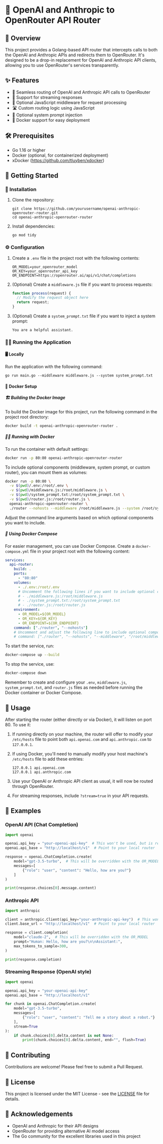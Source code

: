 # 🚀 OpenAI and Anthropic to OpenRouter API Router

## 🌟 Overview

This project provides a Golang-based API router that intercepts calls to both the OpenAI and Anthropic APIs and redirects them to OpenRouter. It's designed to be a drop-in replacement for OpenAI and Anthropic API clients, allowing you to use OpenRouter's services transparently.

## ✨ Features

- 🔄 Seamless routing of OpenAI and Anthropic API calls to OpenRouter
- 🌊 Support for streaming responses
- 🧠 Optional JavaScript middleware for request processing
- 🛣️ Custom routing logic using JavaScript
- 💬 Optional system prompt injection
- 🐳 Docker support for easy deployment

## 🛠️ Prerequisites

- Go 1.16 or higher
- Docker (optional, for containerized deployment)
- xDocker (https://github.com/tluyben/xdocker)

## 🚀 Getting Started

### 🔧 Installation

1. Clone the repository:

   ```
   git clone https://github.com/yourusername/openai-anthropic-openrouter-router.git
   cd openai-anthropic-openrouter-router
   ```

2. Install dependencies:
   ```
   go mod tidy
   ```

### ⚙️ Configuration

1. Create a `.env` file in the project root with the following contents:

   ```
   OR_MODEL=your_openrouter_model
   OR_KEY=your_openrouter_api_key
   OR_ENDPOINT=https://openrouter.ai/api/v1/chat/completions
   ```

2. (Optional) Create a `middleware.js` file if you want to process requests:

   ```javascript
   function process(request) {
     // Modify the request object here
     return request;
   }
   ```

3. (Optional) Create a `system_prompt.txt` file if you want to inject a system prompt:
   ```
   You are a helpful assistant.
   ```

### 🏃‍♂️ Running the Application

#### 🖥️ Locally

Run the application with the following command:

```
go run main.go --middleware middleware.js --system system_prompt.txt
```

#### 🐳 Docker Setup

##### 🏗️ Building the Docker Image

To build the Docker image for this project, run the following command in the project root directory:

```bash
docker build -t openai-anthropic-openrouter-router .
```

##### 🏃‍♂️ Running with Docker

To run the container with default settings:

```bash
docker run -p 80:80 openai-anthropic-openrouter-router
```

To include optional components (middleware, system prompt, or custom router), you can mount them as volumes:

```bash
docker run -p 80:80 \
  -v $(pwd)/.env:/root/.env \
  -v $(pwd)/middleware.js:/root/middleware.js \
  -v $(pwd)/system_prompt.txt:/root/system_prompt.txt \
  -v $(pwd)/router.js:/root/router.js \
  openai-anthropic-openrouter-router \
  ./router --nohosts --middleware /root/middleware.js --system /root/system_prompt.txt --router /root/router.js
```

Adjust the command line arguments based on which optional components you want to include.

##### 🐙 Using Docker Compose

For easier management, you can use Docker Compose. Create a `docker-compose.yml` file in your project root with the following content:

```yaml
services:
  api-router:
    build: .
    ports:
      - "80:80"
    volumes:
      - ./.env:/root/.env
      # Uncomment the following lines if you want to include optional components
      # - ./middleware.js:/root/middleware.js
      # - ./system_prompt.txt:/root/system_prompt.txt
      # - ./router.js:/root/router.js
    environment:
      - OR_MODEL=${OR_MODEL}
      - OR_KEY=${OR_KEY}
      - OR_ENDPOINT=${OR_ENDPOINT}
    command: ["./router", "--nohosts"]
    # Uncomment and adjust the following line to include optional components
    # command: ["./router", "--nohosts", "--middleware", "/root/middleware.js", "--system", "/root/system_prompt.txt", "--router", "/root/router.js"]
```

To start the service, run:

```bash
docker-compose up --build
```

To stop the service, use:

```bash
docker-compose down
```

Remember to create and configure your `.env`, `middleware.js`, `system_prompt.txt`, and `router.js` files as needed before running the Docker container or Docker Compose.

## 🎯 Usage

After starting the router (either directly or via Docker), it will listen on port 80. To use it:

1. If running directly on your machine, the router will offer to modify your `/etc/hosts` file to point both `api.openai.com` and `api.anthropic.com` to `127.0.0.1`.

2. If using Docker, you'll need to manually modify your host machine's `/etc/hosts` file to add these entries:

   ```
   127.0.0.1 api.openai.com
   127.0.0.1 api.anthropic.com
   ```

3. Use your OpenAI or Anthropic API client as usual, it will now be routed through OpenRouter.

4. For streaming responses, include `?stream=true` in your API requests.

## 🧪 Examples

### OpenAI API (Chat Completion)

```python
import openai

openai.api_key = "your-openai-api-key"  # This won't be used, but is required by the client
openai.api_base = "http://localhost/v1"  # Point to your local router

response = openai.ChatCompletion.create(
    model="gpt-3.5-turbo",  # This will be overridden with the OR_MODEL
    messages=[
        {"role": "user", "content": "Hello, how are you?"}
    ]
)

print(response.choices[0].message.content)
```

### Anthropic API

```python
import anthropic

client = anthropic.Client(api_key="your-anthropic-api-key")  # This won't be used, but is required by the client
client.base_url = "http://localhost/v1"  # Point to your local router

response = client.completion(
    model="claude-2",  # This will be overridden with the OR_MODEL
    prompt="Human: Hello, how are you?\n\nAssistant:",
    max_tokens_to_sample=300,
)

print(response.completion)
```

### Streaming Response (OpenAI style)

```python
import openai

openai.api_key = "your-openai-api-key"
openai.api_base = "http://localhost/v1"

for chunk in openai.ChatCompletion.create(
    model="gpt-3.5-turbo",
    messages=[
        {"role": "user", "content": "Tell me a story about a robot."}
    ],
    stream=True
):
    if chunk.choices[0].delta.content is not None:
        print(chunk.choices[0].delta.content, end="", flush=True)
```

## 🤝 Contributing

Contributions are welcome! Please feel free to submit a Pull Request.

## 📄 License

This project is licensed under the MIT License - see the [LICENSE](LICENSE) file for details.

## 🙏 Acknowledgements

- OpenAI and Anthropic for their API designs
- OpenRouter for providing alternative AI model access
- The Go community for the excellent libraries used in this project
